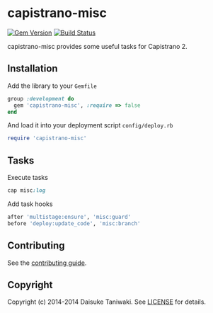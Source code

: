 # capistrano-misc

[![Gem Version](https://badge.fury.io/rb/capistrano-misc.png)](https://rubygems.org/gems/capistrano-misc) [![Build Status](https://travis-ci.org/dtaniwaki/capistrano-misc.png)](https://travis-ci.org/dtaniwaki/capistrano-misc)

capistrano-misc provides some useful tasks for Capistrano 2.

## Installation

Add the library to your ```Gemfile```
```ruby
group :development do
  gem 'capistrano-misc', :require => false
end
```

And load it into your deployment script ```config/deploy.rb```
```ruby
require 'capistrano-misc'
```

## Tasks

Execute tasks
```ruby
cap misc:log
```

Add task hooks
```ruby
after 'multistage:ensure', 'misc:guard'
before 'deploy:update_code', 'misc:branch'
```

## Contributing

See the [contributing guide](https://github.com/dtaniwaki/capistrano-misc/blob/master/CONTRIBUTING.md).

## Copyright

Copyright (c) 2014-2014 Daisuke Taniwaki. See [LICENSE](https://github.com/dtaniwaki/capistrano-misc/blob/master/LICENSE) for details.
